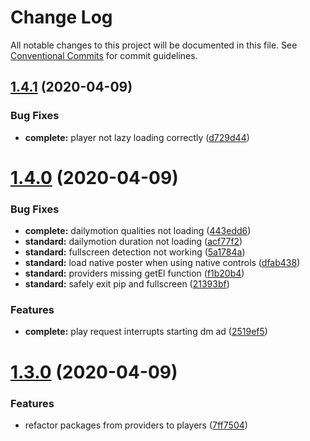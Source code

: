# Change Log

All notable changes to this project will be documented in this file.
See [Conventional Commits](https://conventionalcommits.org) for commit guidelines.

## [1.4.1](https://github.com/vime-js/vime/tree/master/packages/vime-standard/compare/v1.4.0...v1.4.1) (2020-04-09)


### Bug Fixes

* **complete:** player not lazy loading correctly ([d729d44](https://github.com/vime-js/vime/tree/master/packages/vime-standard/commit/d729d4457950070ed7913b4af475e9815089c019))





# [1.4.0](https://github.com/vime-js/vime/tree/master/packages/vime-standard/compare/v1.3.0...v1.4.0) (2020-04-09)


### Bug Fixes

* **complete:** dailymotion qualities not loading ([443edd6](https://github.com/vime-js/vime/tree/master/packages/vime-standard/commit/443edd6172440c53acec547e3aaec75e80469c04))
* **standard:** dailymotion duration not loading ([acf77f2](https://github.com/vime-js/vime/tree/master/packages/vime-standard/commit/acf77f21b2c4ac620719266e02a9b4acc8b4a154))
* **standard:** fullscreen detection not working ([5a1784a](https://github.com/vime-js/vime/tree/master/packages/vime-standard/commit/5a1784a89c533b3b374819b44f3c009109d13123))
* **standard:** load native poster when using native controls ([dfab438](https://github.com/vime-js/vime/tree/master/packages/vime-standard/commit/dfab43851a910838173ad49896a43da4b0e5b0c2))
* **standard:** providers missing getEl function ([f1b20b4](https://github.com/vime-js/vime/tree/master/packages/vime-standard/commit/f1b20b40cc0015aa3b4016ee9d13ec91bd53f2df))
* **standard:** safely exit pip and fullscreen ([21393bf](https://github.com/vime-js/vime/tree/master/packages/vime-standard/commit/21393bf710a1607ebe2d1d2d25f1e0f86ba5a765))


### Features

* **complete:** play request interrupts starting dm ad ([2519ef5](https://github.com/vime-js/vime/tree/master/packages/vime-standard/commit/2519ef5400b91ff2d3bc7935841eda0bf3508f91))





# [1.3.0](https://github.com/vime-js/vime/tree/master/packages/vime-standard/compare/v1.2.0...v1.3.0) (2020-04-09)


### Features

* refactor packages from providers to players ([7ff7504](https://github.com/vime-js/vime/tree/master/packages/vime-standard/commit/7ff75045788b267688f4cb7f970ce9bb3426036a))

